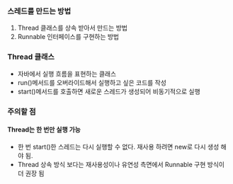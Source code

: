 ### 스레드를 만드는 방법
1. Thread 클래스를 상속 받아서 만드는 방법
2. Runnable 인터페이스를 구현하는 방법

### Thread 클래스
- 자바에서 실행 흐름을 표현하는 클래스
- run()메서드를 오버라이드해서 실행하고 싶은 코드를 작성
- start()메서드를 호출하면 새로운 스레드가 생성되어 비동기적으로 실행

### 주의할 점
#### Thread는 한 번만 실행 가능
- 한 번 start()한 스레드는 다시 실행할 수 없다. 재사용 하려면 new로 다시 생성 해야 됨.
- Thread 상속 방식 보다는 재사용성이나 유연성 측면에서 Runnable 구현 방식이 더 권장 됨